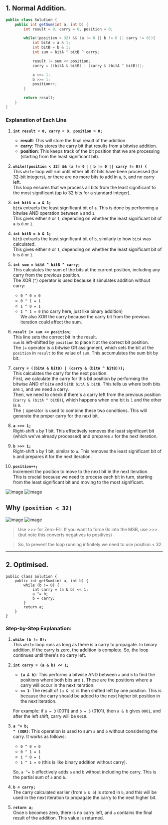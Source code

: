 ## 1. Normal Addition.

```java
public class Solution {
    public int getSum(int a, int b) {
        int result = 0, carry = 0, position = 0;

        while((position < 32) && (a != 0 || b != 0 || carry != 0)){
            int bitA = a & 1;
            int bitB = b & 1;
            int sum = bitA ^ bitB ^ carry;

            result |= sum << position;
            carry = ((bitA & bitB) | (carry & (bitA ^ bitB)));

            a >>= 1;
            b >>= 1;
            position++;
        }

        return result;
    }
}
```
### Explanation of Each Line

1. **`int result = 0, carry = 0, position = 0;`**  
   - **result**: This will store the final result of the addition.  
   - **carry**: This stores the carry bit that results from a bitwise addition.  
   - **position**: This keeps track of the bit position that we are processing (starting from the least significant bit).

2. **`while((position < 32) && (a != 0 || b != 0 || carry != 0)) {`**  
   This `while` loop will run until either all 32 bits have been processed (for 32-bit integers), or there are no more bits to add in `a`, `b`, and no carry left.  
   This loop ensures that we process all bits from the least significant to the most significant (up to 32 bits for a standard integer).

3. **`int bitA = a & 1;`**  
   `bitA` extracts the least significant bit of `a`. This is done by performing a bitwise AND operation between `a` and `1`.  
   This gives either `0` or `1`, depending on whether the least significant bit of `a` is `0` or `1`.

4. **`int bitB = b & 1;`**  
   `bitB` extracts the least significant bit of `b`, similarly to how `bitA` was calculated.  
   This gives either `0` or `1`, depending on whether the least significant bit of `b` is `0` or `1`.

5. **`int sum = bitA ^ bitB ^ carry;`**  
   This calculates the sum of the bits at the current position, including any carry from the previous position.  
   The XOR (`^`) operator is used because it simulates addition without carry:
   - `0 ^ 0 = 0`
   - `0 ^ 1 = 1`
   - `1 ^ 0 = 1`
   - `1 ^ 1 = 0` (no carry here, just like binary addition)  
   We also XOR the carry because the carry bit from the previous iteration could affect the sum.

6. **`result |= sum << position;`**  
   This line sets the correct bit in the result.  
   `sum` is left-shifted by `position` to place it at the correct bit position.  
   The `|=` operator is a bitwise OR assignment, which sets the bit at the `position` in `result` to the value of `sum`. This accumulates the sum bit by bit.

7. **`carry = ((bitA & bitB) | (carry & (bitA ^ bitB)));`**  
   This calculates the carry for the next position.  
   First, we calculate the carry for this bit position by performing the bitwise AND of `bitA` and `bitB`: `bitA & bitB`. This tells us where both bits are `1`, and we need a carry.  
   Then, we need to check if there's a carry left from the previous position (`carry & (bitA ^ bitB)`), which happens when one bit is `1` and the other is `0`.  
   The `|` operator is used to combine these two conditions. This will generate the proper carry for the next bit.

8. **`a >>= 1;`**  
   Right-shift `a` by 1 bit. This effectively removes the least significant bit (which we've already processed) and prepares `a` for the next iteration.

9. **`b >>= 1;`**  
   Right-shift `b` by 1 bit, similar to `a`. This removes the least significant bit of `b` and prepares it for the next iteration.

10. **`position++;`**  
   Increment the position to move to the next bit in the next iteration.  
   This is crucial because we need to process each bit in turn, starting from the least significant bit and moving to the most significant.

![image](https://github.com/user-attachments/assets/577a9646-4843-490c-ba48-2c06fd5380d9)
![image](https://github.com/user-attachments/assets/100772f7-835e-420a-8f53-71f7c6f61ddc)

## Why `(position < 32)`

![image](https://github.com/user-attachments/assets/52c54136-35d7-450e-a531-109b24fdaeb0)
![image](https://github.com/user-attachments/assets/c9dedf9e-cd8a-45de-9958-b45382a5a905)

>Use >>> for Zero-Fill:
If you want to force 0s into the MSB, use >>> (but note this converts negatives to positives)

>So, to prevent the loop running infinitely we need to use position < 32.
---

## 2. Optimised.

```
public class Solution {
    public int getSum(int a, int b) {
        while (b != 0) {
            int carry = (a & b) << 1;
            a ^= b;
            b = carry;
        }
        return a;
    }
}
```

### Step-by-Step Explanation:

1. **`while (b != 0):`**  
   This `while` loop runs as long as there is a carry to propagate. In binary addition, if the carry is zero, the addition is complete. So, the loop continues until there's no carry left.

2. **`int carry = (a & b) << 1;`**  
   - **`(a & b)`**: This performs a bitwise AND between `a` and `b` to find the positions where both bits are `1`. These are the positions where a carry will occur in the next iteration.  
   - **`<< 1`**: The result of `(a & b)` is then shifted left by one position. This is because the carry should be added to the next higher bit position in the next iteration.  
   
   For example: if `a = 3` (0011) and `b = 5` (0101), then `a & b` gives `0001`, and after the left shift, carry will be `0010`.

3. **`a ^= b;`**  
   **`^ (XOR)`**: This operation is used to sum `a` and `b` without considering the carry. It works as follows:
   - `0 ^ 0 = 0`
   - `0 ^ 1 = 1`
   - `1 ^ 0 = 1`
   - `1 ^ 1 = 0` (this is like binary addition without carry).
   
   So, `a ^= b` effectively adds `a` and `b` without including the carry. This is the partial sum of `a` and `b`.

4. **`b = carry;`**  
   The carry calculated earlier (from `a & b`) is stored in `b`, and this will be used in the next iteration to propagate the carry to the next higher bit.

5. **`return a;`**  
   Once `b` becomes zero, there is no carry left, and `a` contains the final result of the addition. This value is returned.
